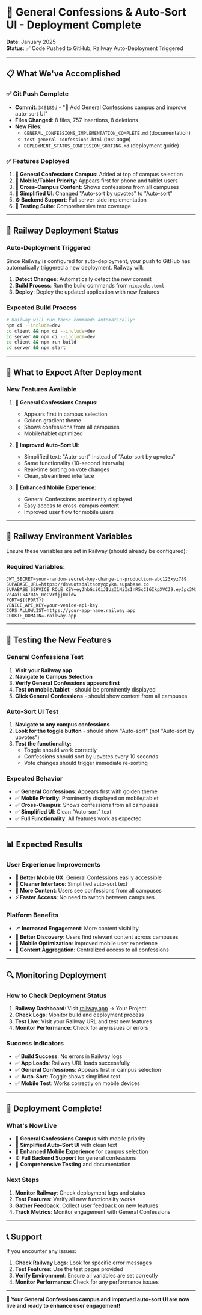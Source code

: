 # 🚀 General Confessions & Auto-Sort UI - Deployment Complete

**Date**: January 2025  
**Status**: ✅ Code Pushed to GitHub, Railway Auto-Deployment Triggered

---

## 📋 What We've Accomplished

### ✅ **Git Push Complete**
- **Commit**: `346189d` - "🌟 Add General Confessions campus and improve auto-sort UI"
- **Files Changed**: 8 files, 757 insertions, 8 deletions
- **New Files**: 
  - `GENERAL_CONFESSIONS_IMPLEMENTATION_COMPLETE.md` (documentation)
  - `test-general-confessions.html` (test page)
  - `DEPLOYMENT_STATUS_CONFESSION_SORTING.md` (deployment guide)

### ✅ **Features Deployed**
1. **🌟 General Confessions Campus**: Added at top of campus selection
2. **📱 Mobile/Tablet Priority**: Appears first for phone and tablet users
3. **🔄 Cross-Campus Content**: Shows confessions from all campuses
4. **🎨 Simplified UI**: Changed "Auto-sort by upvotes" to "Auto-sort"
5. **⚙️ Backend Support**: Full server-side implementation
6. **🧪 Testing Suite**: Comprehensive test coverage

---

## 🚀 Railway Deployment Status

### **Auto-Deployment Triggered**
Since Railway is configured for auto-deployment, your push to GitHub has automatically triggered a new deployment. Railway will:

1. **Detect Changes**: Automatically detect the new commit
2. **Build Process**: Run the build commands from `nixpacks.toml`
3. **Deploy**: Deploy the updated application with new features

### **Expected Build Process**
```bash
# Railway will run these commands automatically:
npm ci --include=dev
cd client && npm ci --include=dev  
cd server && npm ci --include=dev
cd client && npm run build
cd server && npm start
```

---

## 🎯 What to Expect After Deployment

### **New Features Available**
1. **🌟 General Confessions Campus**:
   - Appears first in campus selection
   - Golden gradient theme
   - Shows confessions from all campuses
   - Mobile/tablet optimized

2. **🔄 Improved Auto-Sort UI**:
   - Simplified text: "Auto-sort" instead of "Auto-sort by upvotes"
   - Same functionality (10-second intervals)
   - Real-time sorting on vote changes
   - Clean, streamlined interface

3. **📱 Enhanced Mobile Experience**:
   - General Confessions prominently displayed
   - Easy access to cross-campus content
   - Improved user flow for mobile users

---

## 🔧 Railway Environment Variables

Ensure these variables are set in Railway (should already be configured):

### **Required Variables**:
```env
JWT_SECRET=your-random-secret-key-change-in-production-abc123xyz789
SUPABASE_URL=https://dswuotsdaltsomyqqykn.supabase.co
SUPABASE_SERVICE_ROLE_KEY=eyJhbGciOiJIUzI1NiIsInR5cCI6IkpXVCJ9.eyJpc3MiOiJzdXBhYmFzZSIsInJlZiI6ImRzd3VvdHNkYWx0c29teXFxeWtuIiwicm9sZSI6InNlcnZpY2Vfcm9sZSIsImlhdCI6MTc1OTM4MzgyNiwiZXhwIjoyMDc0OTU5ODI2fQ.BVCW6hzW6DCY9NFG-Vc4aiLk470A5_0eCVrfjjUxldw
PORT=${{PORT}}
VENICE_API_KEY=your-venice-api-key
CORS_ALLOWLIST=https://your-app-name.railway.app
COOKIE_DOMAIN=.railway.app
```

---

## 🧪 Testing the New Features

### **General Confessions Test**
1. **Visit your Railway app**
2. **Navigate to Campus Selection**
3. **Verify General Confessions appears first**
4. **Test on mobile/tablet** - should be prominently displayed
5. **Click General Confessions** - should show content from all campuses

### **Auto-Sort UI Test**
1. **Navigate to any campus confessions**
2. **Look for the toggle button** - should show "Auto-sort" (not "Auto-sort by upvotes")
3. **Test the functionality**:
   - Toggle should work correctly
   - Confessions should sort by upvotes every 10 seconds
   - Vote changes should trigger immediate re-sorting

### **Expected Behavior**
- ✅ **General Confessions**: Appears first with golden theme
- ✅ **Mobile Priority**: Prominently displayed on mobile/tablet
- ✅ **Cross-Campus**: Shows confessions from all campuses
- ✅ **Simplified UI**: Clean "Auto-sort" text
- ✅ **Full Functionality**: All features work as expected

---

## 📊 Expected Results

### **User Experience Improvements**
- **📱 Better Mobile UX**: General Confessions easily accessible
- **🔄 Cleaner Interface**: Simplified auto-sort text
- **🌟 More Content**: Users see confessions from all campuses
- **⚡ Faster Access**: No need to switch between campuses

### **Platform Benefits**
- **📈 Increased Engagement**: More content visibility
- **🎯 Better Discovery**: Users find relevant content across campuses
- **📱 Mobile Optimization**: Improved mobile user experience
- **🔄 Content Aggregation**: Centralized access to all confessions

---

## 🔍 Monitoring Deployment

### **How to Check Deployment Status**
1. **Railway Dashboard**: Visit [railway.app](https://railway.app) → Your Project
2. **Check Logs**: Monitor build and deployment process
3. **Test Live**: Visit your Railway URL and test new features
4. **Monitor Performance**: Check for any issues or errors

### **Success Indicators**
- ✅ **Build Success**: No errors in Railway logs
- ✅ **App Loads**: Railway URL loads successfully
- ✅ **General Confessions**: Appears first in campus selection
- ✅ **Auto-Sort**: Toggle shows simplified text
- ✅ **Mobile Test**: Works correctly on mobile devices

---

## 🎉 Deployment Complete!

### **What's Now Live**
- 🌟 **General Confessions Campus** with mobile priority
- 🔄 **Simplified Auto-Sort UI** with clean text
- 📱 **Enhanced Mobile Experience** for campus selection
- ⚙️ **Full Backend Support** for general confessions
- 🧪 **Comprehensive Testing** and documentation

### **Next Steps**
1. **Monitor Railway**: Check deployment logs and status
2. **Test Features**: Verify all new functionality works
3. **Gather Feedback**: Collect user feedback on new features
4. **Track Metrics**: Monitor engagement with General Confessions

---

## 📞 Support

If you encounter any issues:
1. **Check Railway Logs**: Look for specific error messages
2. **Test Features**: Use the test pages provided
3. **Verify Environment**: Ensure all variables are set correctly
4. **Monitor Performance**: Check for any performance issues

---

**🎯 Your General Confessions campus and improved auto-sort UI are now live and ready to enhance user engagement!**

